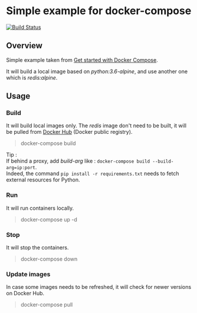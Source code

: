 # Simple example for docker-compose

[![Build Status](https://travis-ci.org/ghusta/docker-compose-simple-example.svg?branch=master)](https://travis-ci.org/ghusta/docker-compose-simple-example)

## Overview

Simple example taken from [Get started with Docker Compose](https://docs.docker.com/compose/gettingstarted/).

It will build a local image based on _python:3.6-alpine_, and use another one which is _redis:alpine_.

## Usage

### Build

It will build local images only. The _redis_ image don't need to be built, it will be pulled from [Docker Hub](https://hub.docker.com/) (Docker public registry).

> docker-compose build

Tip :  
If behind a proxy, add _build-arg_ like : `docker-compose build --build-arg=ip:port`.  
Indeed, the command `pip install -r requirements.txt` needs to fetch external resources for Python.

### Run

It will run containers locally.

> docker-compose up -d

### Stop

It will stop the containers.

> docker-compose down

### Update images

In case some images needs to be refreshed, it will check for newer versions on Docker Hub.

> docker-compose pull
